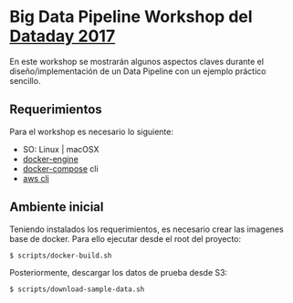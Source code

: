 # Big Data Pipeline Workshop del [Dataday 2017](https://sg.com.mx/dataday/)
En este workshop se mostrarán algunos aspectos claves durante el diseño/implementación de un Data Pipeline con un ejemplo práctico sencillo.

## Requerimientos
Para el workshop es necesario lo siguiente:
* SO: Linux | macOSX
* [docker-engine](https://docs.docker.com/engine/installation/)
* [docker-compose](https://docs.docker.com/compose/install/) cli
* [aws cli](https://aws.amazon.com/cli/)


## Ambiente inicial
Teniendo instalados los requerimientos, es necesario crear las imagenes base de docker. Para ello ejecutar desde el root del proyecto:
```
$ scripts/docker-build.sh
```

Posteriormente, descargar los datos de prueba desde S3:
```
$ scripts/download-sample-data.sh
```
